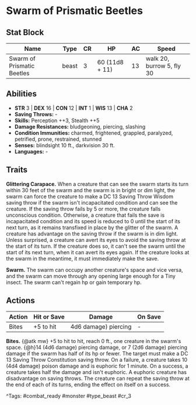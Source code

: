 # Swarm of Prismatic Beetles

## Stat Block

| Name | Type | CR | HP | AC | Speed |
|------|------|----|----|----|-------|
| Swarm of Prismatic Beetles | beast | 3 | 60 (11d8 + 11) | 13 | walk 20, burrow 5, fly 30 |

## Abilities

- **STR** 3 | **DEX** 16 | **CON** 12 | **INT** 1 | **WIS** 13 | **CHA** 2
- **Saving Throws:** -  
- **Skills:** Perception ++3, Stealth ++5  
- **Damage Resistances:** bludgeoning, piercing, slashing  
- **Condition Immunities:** charmed, frightened, grappled, paralyzed, petrified, prone, restrained, stunned  
- **Senses:** blindsight 10 ft., darkvision 30 ft.  
- **Languages:** -

## Traits

**Glittering Carapace.** When a creature that can see the swarm starts its turn within 30 feet of the swarm and the swarm is in bright or dim light, the swarm can force the creature to make a DC 13 Saving Throw Wisdom saving throw if the swarm isn't incapacitated condition and can see the creature. If the saving throw fails by 5 or more, the creature falls unconscious condition. Otherwise, a creature that fails the save is incapacitated condition and its speed is reduced to 0 until the start of its next turn, as it remains transfixed in place by the glitter of the swarm. A creature has advantage on the saving throw if the swarm is in dim light. Unless surprised, a creature can avert its eyes to avoid the saving throw at the start of its turn. If the creature does so, it can't see the swarm until the start of its next turn, when it can avert its eyes again. If the creature looks at the swarm in the meantime, it must immediately make the save.

**Swarm.** The swarm can occupy another creature's space and vice versa, and the swarm can move through any opening large enough for a Tiny insect. The swarm can't regain hp or gain temporary hp.


## Actions

| Action | Hit or Save | Damage | On Save |
|--------|--------------|--------|----------|
| Bites | +5 to hit | 4d6 damage) piercing | - |

**Bites.** {@atk mw} +5 to hit to hit, reach 0 ft., one creature in the swarm's space. {@h}14 (4d6 damage) piercing damage, or 7 (2d6 damage) piercing damage if the swarm has half of its hp or fewer. The target must make a DC 13 Saving Throw Constitution saving throw. On a failure, a creature takes 10 (4d4 damage) poison damage and is euphoric for 1 minute. On a success, a creature takes half the damage and isn't euphoric. A euphoric creature has disadvantage on saving throws. The creature can repeat the saving throw at the end of each of its turns, ending the effect on itself on a success.


^Tags: #combat_ready #monster #type_beast #cr_3
